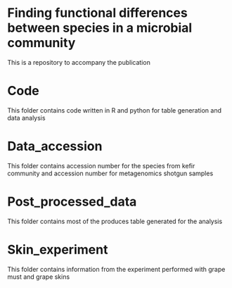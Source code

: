 # Finding functional differences between species in a microbial community
This is a repository to accompany the publication

# Code
This folder contains code written in R and python for table generation and data analysis

# Data_accession
This folder contains accession number for the species from kefir community and accession number for metagenomics shotgun samples

# Post_processed_data
This folder contains most of the produces table generated for the analysis

# Skin_experiment 
This folder contains information from the experiment performed with grape must and grape skins
